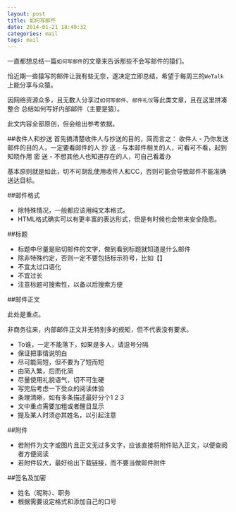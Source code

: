 ```yaml
---
layout: post
title: 如何写邮件
date: 2014-01-21 18:49:32
categories: mail
tags: mail
---
```


一直都想总结一篇`如何写邮件`的文章来告诉那些不会写邮件的猿们。

恰近期一些猿写的邮件让我有些无奈，遂决定立即总结，希望于每周三的`WeTalk`上能分享与众猿。

因网络资源众多，且无数人分享过`如何写邮件`、`邮件礼仪`等此类文章，且在这里拼凑整合
总结如何写好内部邮件（主要是猿）。

此文内容全部原创，但会给出参考依据。

##收件人和抄送
首先搞清楚收件人与抄送的目的，简而言之：
收件人 - 乃你发送邮件的目的人，一定要看邮件的人
抄  送 - 与本邮件相关的人，可看可不看，起到知晓作用
密  送 - 不想其他人也知道存在的人，可自己看着办

基本原则就是如此，切不可胡乱使用收件人和CC，否则可能会导致邮件不能准确送达目标。

##邮件格式

- 除特殊情况，一般都应该用纯文本格式。
- HTML格式确实可以有更丰富的表达形式，但是有时候也会带来安全隐患。

##标题

- 标题中尽量是贴切邮件的文字，做到看到标题就知道是什么邮件
- 除非特殊约定，否则一定不要包括标示符号，比如【】
- 不宜太过口语化
- 不宜过长
- 注意标题可搜索性，以备以后搜索方便

##邮件正文

此处是重点。

非商务往来，内部邮件正文并无特别多的规矩，但不代表没有要求。

- To谁，一定不能落下，如果是多人，请逗号分隔
- 保证把事情说明白
- 尽可能简短，但不要为了短而短
- 由简入繁，后而化简
- 尽量使用礼貌语气，切不可生硬
- 写完后考虑一下受众的阅读体验
- 条理清晰，如有多条描述最好分个1 2 3
- 文中重点需要加粗或者醒目显示
- 提及某人时须@其姓名，以引起注意

##附件

- 若附件为文字或图片且正文无过多文字，应该直接将附件贴入正文，以便查阅者方便阅读
- 若附件较大，最好给出下载链接，而不要当做邮件附件

##签名及加密

- 姓名（昵称）、职务
- 根据需要设定格式和添加自己的口号
